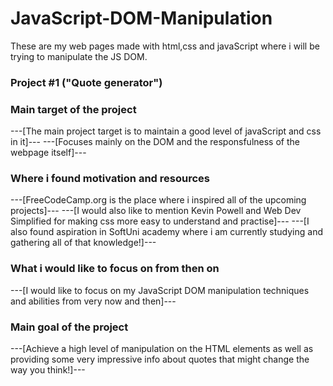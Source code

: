 # JavaScript-DOM-Manipulation
These are my web pages made with html,css and javaScript where i will be trying to manipulate the JS DOM.

### Project #1 ("Quote generator") ###
 
 ### Main target of the project ###
 ---[The main project target is to maintain a good level of javaScript and css in it]---
 ---[Focuses mainly on the DOM and the responsfulness of the webpage itself]---

 ### Where i found motivation and resources ###

 ---[FreeCodeCamp.org is the place where i inspired all of the upcoming projects]---
 ---[I would also like to mention Kevin Powell and Web Dev Simplified for making css more easy to understand and practise]---
 ---[I also found aspiration in SoftUni academy where i am currently studying and gathering all of that knowledge!]---

 ### What i would like to focus on from then on ###

 ---[I would like to focus on my JavaScript DOM manipulation techniques and abilities from very now and then]---

 ### Main goal of the project ###

 ---[Achieve a high level of manipulation on the HTML elements as well as providing some very impressive info about quotes that might change the way you think!]---
